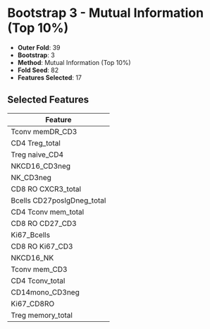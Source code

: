 # Bootstrap 3 - Mutual Information (Top 10%)

- **Outer Fold**: 39
- **Bootstrap**: 3
- **Method**: Mutual Information (Top 10%)
- **Fold Seed**: 82
- **Features Selected**: 17

## Selected Features

| Feature |
|---------|
| Tconv memDR_CD3 |
| CD4 Treg_total |
| Treg naive_CD4 |
| NKCD16_CD3neg |
| NK_CD3neg |
| CD8 RO CXCR3_total |
| Bcells CD27posIgDneg_total |
| CD4 Tconv mem_total |
| CD8 RO CD27_CD3 |
| Ki67_Bcells |
| CD8  RO Ki67_CD3 |
| NKCD16_NK |
| Tconv mem_CD3 |
| CD4 Tconv_total |
| CD14mono_CD3neg |
| Ki67_CD8RO |
| Treg memory_total |
